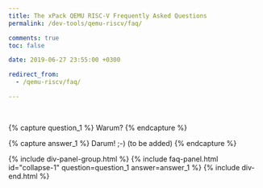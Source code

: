 ```yaml
---
title: The xPack QEMU RISC-V Frequently Asked Questions
permalink: /dev-tools/qemu-riscv/faq/

comments: true
toc: false

date: 2019-06-27 23:55:00 +0300

redirect_from:
  - /qemu-riscv/faq/

---
```


<br/>

{% capture question_1 %}
Warum?
{% endcapture %}

{% capture answer_1 %}
Darum! ;-) (to be added)
{% endcapture %}

{% include div-panel-group.html %}
{% include faq-panel.html id="collapse-1" question=question_1 answer=answer_1 %}
{% include div-end.html %}

